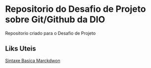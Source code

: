 # Repositorio do Desafio de Projeto sobre Git/Github da DIO
Repositorio criado para o Desafio de Projeto

## Liks Uteis 
[Sintaxe Basica Marckdwon](https://www.markdownguide.org/basic-syntax/)
